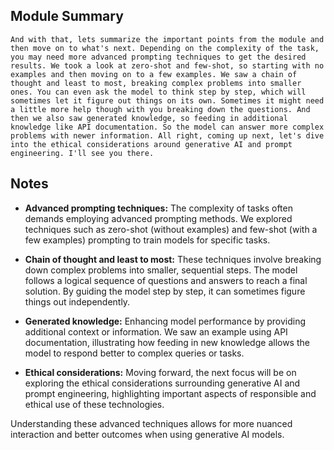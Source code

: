 ## Module Summary
```
And with that, lets summarize the important points from the module and then move on to what's next. Depending on the complexity of the task, you may need more advanced prompting techniques to get the desired results. We took a look at zero‑shot and few‑shot, so starting with no examples and then moving on to a few examples. We saw a chain of thought and least to most, breaking complex problems into smaller ones. You can even ask the model to think step by step, which will sometimes let it figure out things on its own. Sometimes it might need a little more help though with you breaking down the questions. And then we also saw generated knowledge, so feeding in additional knowledge like API documentation. So the model can answer more complex problems with newer information. All right, coming up next, let's dive into the ethical considerations around generative AI and prompt engineering. I'll see you there.
```

## Notes
- **Advanced prompting techniques:** The complexity of tasks often demands employing advanced prompting methods. We explored techniques such as zero-shot (without examples) and few-shot (with a few examples) prompting to train models for specific tasks.

- **Chain of thought and least to most:** These techniques involve breaking down complex problems into smaller, sequential steps. The model follows a logical sequence of questions and answers to reach a final solution. By guiding the model step by step, it can sometimes figure things out independently.

- **Generated knowledge:** Enhancing model performance by providing additional context or information. We saw an example using API documentation, illustrating how feeding in new knowledge allows the model to respond better to complex queries or tasks.

- **Ethical considerations:** Moving forward, the next focus will be on exploring the ethical considerations surrounding generative AI and prompt engineering, highlighting important aspects of responsible and ethical use of these technologies.

Understanding these advanced techniques allows for more nuanced interaction and better outcomes when using generative AI models.
